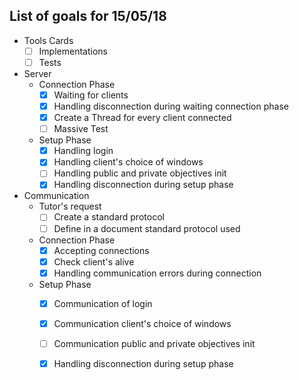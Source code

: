 ## List of goals for 15/05/18

- Tools Cards
    - [ ] Implementations
    - [ ] Tests

- Server 
    -   Connection Phase
        - [X]   Waiting for clients 
        - [X]   Handling disconnection during waiting connection phase
        - [X]   Create a Thread for every client connected
		- [ ]	Massive Test
    -   Setup Phase
        - [X]   Handling login
        - [X]   Handling client's choice of windows
        - [ ]   Handling public and private objectives init
        - [X]   Handling disconnection during setup phase
		
-   Communication
    - Tutor's request
        - [ ]    Create a standard protocol
        - [ ]    Define in a document standard protocol used
    - Connection Phase
        - [X]   Accepting connections
        - [X]   Check client's alive
        - [X]   Handling communication errors during connection
    - Setup Phase
        - [X]   Communication of login
        - [X]   Communication client's choice of windows
        - [ ]   Communication public and private objectives init
        - [X]   Handling disconnection during setup phase 
        
        
    
